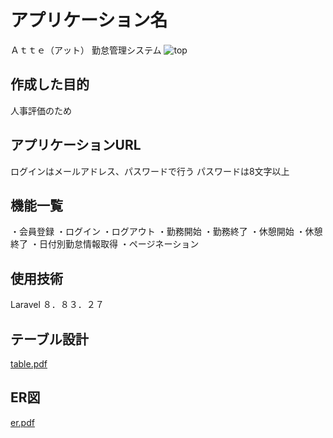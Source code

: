 # アプリケーション名
Ａｔｔｅ（アット）
勤怠管理システム
![top](https://github.com/wa777curry/atte/assets/136479019/c27cd2b9-c054-4484-bb9b-f0866e29c039)

## 作成した目的
人事評価のため

## アプリケーションURL
ログインはメールアドレス、パスワードで行う
パスワードは8文字以上

## 機能一覧
・会員登録
・ログイン
・ログアウト
・勤務開始
・勤務終了
・休憩開始
・休憩終了
・日付別勤怠情報取得
・ページネーション

## 使用技術
Laravel ８．８３．２７

## テーブル設計
[table.pdf](https://github.com/wa777curry/atte/files/13366511/table.pdf)

## ER図
[er.pdf](https://github.com/wa777curry/atte/files/13366536/er.pdf)
